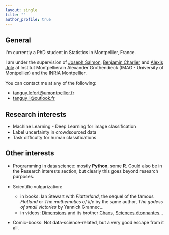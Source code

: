 ```yaml
---
layout: single
title: ""
author_profile: true
---
```


## General

I'm currently a PhD student in Statistics in Montpellier, France.

I am under the supervision of [Joseph Salmon](http://josephsalmon.eu/), [Benjamin Charlier](https://imag.umontpellier.fr/~charlier/index.php?page=index) and [Alexis Joly](http://www-sop.inria.fr/members/Alexis.Joly/wiki/pmwiki.php) at Institut Montpelliérain Alexander Grothendieck (IMAG - University of Montpellier) and the INRIA Montpellier.

You can contact me at any of the following:

* [tanguy.lefort@umontpellier.fr](mailto:tanguy.lefort@umontpellier.fr)
* [tanguy_l@outlook.fr](mailto:tanguy_l@outlook.fr)

## Research interests

* Machine Learning - Deep Learning for image classification
* Label uncertainty in crowdsourced data
* Task difficulty for human classifications

## Other interests

* Programming in data science: mostly **Python**, some **R**. Could also be in the Research interests section, but clearly this goes beyond research purposes.

* Scientific vulgarization:
    * in books: Ian Stewart with *Flatterland*, the sequel of the famous *Flatland* or *The mathematics of life* by the same author, *The godess of small victories* by Yannick Grannec...
    * in videos: [Dimensions](http://www.dimensions-math.org/) and its brother [Chaos](https://www.chaos-math.org/fr.html), [Sciences étonnantes](https://scienceetonnante.com/)...

* Comic-books: Not data-science-related, but a very good escape from it all.